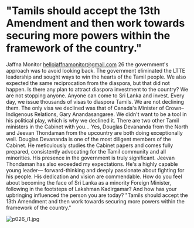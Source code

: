 # "Tamils should accept the 13th Amendment and then work towards securing more powers within the framework of the country."

Jaffna Monitor
hellojaffnamonitor@gmail.com
26
the government's approach 
was to avoid looking back. The 
government eliminated the 
LTTE leadership and sought 
ways to win the hearts of the 
Tamil people. We also expected 
the same reciprocation from 
the diaspora, but that did not 
happen.
Is there any plan to attract 
diaspora investment to the 
country?
We are not stopping anyone. 
Anyone can come to Sri Lanka 
and invest. Every day, we issue
thousands of visas to diaspora 
Tamils. We are not declining 
them. The only visa we declined 
was that of Canada's Minister of 
Crown–Indigenous Relations, 
Gary Anandasangaree. We 
didn't want to be a tool in his 
political play, which is why we 
declined it.
There are two other Tamil 
ministers in the Cabinet 
with you...
Yes, Douglas Devananda from the North and Jeevan 
Thondaman from the upcountry are both doing 
exceptionally well. Douglas Devananda is one of the most 
diligent members of the Cabinet. He meticulously studies 
the Cabinet papers and comes fully prepared, consistently 
advocating for the Tamil community and all minorities. 
His presence in the government is truly significant.
Jeevan Thondaman has also exceeded my expectations. 
He's a highly capable young leader— forward-thinking 
and deeply passionate about fighting for his people. His 
dedication and vision are commendable.
How do you feel about becoming the face of Sri 
Lanka as a minority Foreign Minister, following 
in the footsteps of Lakshman Kadirgamar? And 
how has your upbringing influenced the person 
you are today?
"Tamils should accept 
the 13th Amendment 
and then work towards 
securing more powers 
within the framework 
of the country."

![p026_i1.jpg](images_out/013_tamils_should_accept_the_13th_amendment_and_then_w/p026_i1.jpg)

